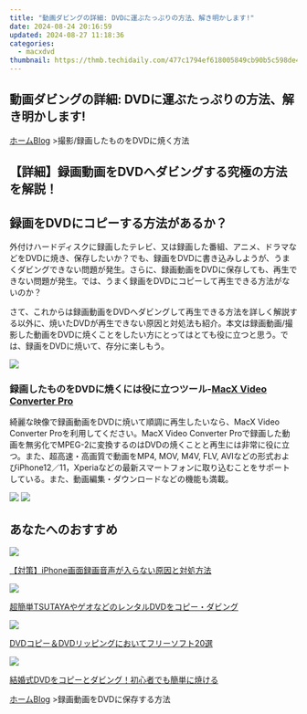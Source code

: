 ```yaml
---
title: "動画ダビングの詳細: DVDに運ぶたっぷりの方法、解き明かします!"
date: 2024-08-24 20:16:59
updated: 2024-08-27 11:18:36
categories:
  - macxdvd
thumbnail: https://thmb.techidaily.com/477c1794ef618005849cb90b5c598de4a419e5c1f80c7ae4dc1f76086ad70935.jpg
---
```


## 動画ダビングの詳細: DVDに運ぶたっぷりの方法、解き明かします!

[ホーム](https://tools.techidaily.com/macxdvd/products/)[Blog](https://tools.techidaily.com/macxdvd/products/) \>撮影/録画したものをDVDに焼く方法

## 【詳細】録画動画をDVDへダビングする究極の方法を解説！

## **録画をDVDにコピーする方法があるか？**

外付けハードディスクに録画したテレビ、又は録画した番組、アニメ、ドラマなどをDVDに焼き、保存したいか？でも、録画をDVDに書き込みしようが、うまくダビングできない問題が発生。さらに、録画動画をDVDに保存しても、再生できない問題が発生。では、うまく録画をDVDにコピーして再生できる方法がないのか？ 

さて、これからは録画動画をDVDへダビングして再生できる方法を詳しく解説する以外に、焼いたDVDが再生できない原因と対処法も紹介。本文は録画動画/撮影した動画をDVDに焼くことをしたい方にとってはとても役に立つと思う。では、録画をDVDに焼いて、存分に楽しもう。 



![](https://www.macxdvd.com/blog/../seoimage/video-converterru.png)

### 録画したものをDVDに焼くには役に立つツール\-**[MacX Video Converter Pro](https://tools.techidaily.com/macxdvd/products/)**

綺麗な映像で録画動画をDVDに焼いて順調に再生したいなら、MacX Video Converter Proを利用してください。MacX Video Converter Proで録画した動画を無劣化でMPEG-2に変換するのはDVDの焼くことと再生には非常に役に立つ。また、超高速・高画質で動画をMP4, MOV, M4V, FLV, AVIなどの形式およびiPhone12／11，Xperiaなどの最新スマートフォンに取り込むことをサポートしている。また、動画編集・ダウンロードなどの機能も満載。

[![](https://www.macxdvd.com/blog/new-fourteen/mac.png)](https://tools.techidaily.com/macxdvd/products/) [![](https://www.macxdvd.com/blog/new-fourteen/winx.png)](https://tools.techidaily.com/macxdvd/products/) 



## あなたへのおすすめ

![](https://www.macxdvd.com/blog/img/record-iphone-screen-with-audio-b.jpg) 

[【対策】iPhone画面録画音声が入らない原因と対処方法](https://jp.videoproc.com/record/record-iphone-screen-with-audio.htm)

![](https://www.macxdvd.com/blog/img/vcp-mj-20170620-03.jpg) 

[超簡単TSUTAYAやゲオなどのレンタルDVDをコピー・ダビング](https://tools.techidaily.com/macxdvd/products/)

![](https://www.macxdvd.com/blog/img/drp-mj-20170428-05.jpg) 

[DVDコピー＆DVDリッピングにおいてフリーソフト20選](https://tools.techidaily.com/macxdvd/products/)

![](https://www.macxdvd.com/blog/img/vcp-mj-20170620-05.jpg) 

[結婚式DVDをコピーとダビング！初心者でも簡単に焼ける](https://tools.techidaily.com/macxdvd/products/) 



[ホーム](https://tools.techidaily.com/macxdvd/products/)[Blog](https://tools.techidaily.com/macxdvd/products/) \>録画動画をDVDに保存する方法

<ins class="adsbygoogle"
     style="display:block"
     data-ad-format="autorelaxed"
     data-ad-client="ca-pub-7571918770474297"
     data-ad-slot="1223367746"></ins>



<ins class="adsbygoogle"
     style="display:block"
     data-ad-client="ca-pub-7571918770474297"
     data-ad-slot="8358498916"
     data-ad-format="auto"
     data-full-width-responsive="true"></ins>

